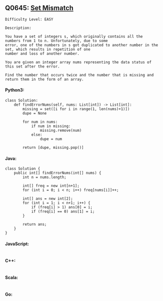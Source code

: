 ## Q0645: [Set Mismatch](https://leetcode.com/problems/set-mismatch/)

```
Difficulty Level: EASY
```

```
Description:

You have a set of integers s, which originally contains all the numbers from 1 to n. Unfortunately, due to some
error, one of the numbers in s got duplicated to another number in the set, which results in repetition of one
number and loss of another number.

You are given an integer array nums representing the data status of this set after the error.

Find the number that occurs twice and the number that is missing and return them in the form of an array.
```

#### Python3:

```
class Solution:
    def findErrorNums(self, nums: List[int]) -> List[int]:
        missing = set([i for i in range(1, len(nums)+1)])
        dupe = None

        for num in nums: 
            if num in missing:
                missing.remove(num)
            else: 
                dupe = num

        return [dupe, missing.pop()]
```

#### Java:

```
class Solution {
    public int[] findErrorNums(int[] nums) {
        int n = nums.length;

        int[] freq = new int[n+1];
        for (int i = 0; i < n; i++) freq[nums[i]]++;

        int[] ans = new int[2];
        for (int i = 1; i < n+1; i++) {
            if (freq[i] > 1) ans[0] = i;
            if (freq[i] == 0) ans[1] = i;
        }

        return ans;
    }
}
```

#### JavaScript:

```

```


#### C++:

```

```

#### Scala:

```

```

#### Go:

```

```